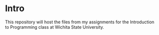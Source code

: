 # Intro
This repository will host the files from my assignments for the Introduction to Programming class at Wichita State University.
